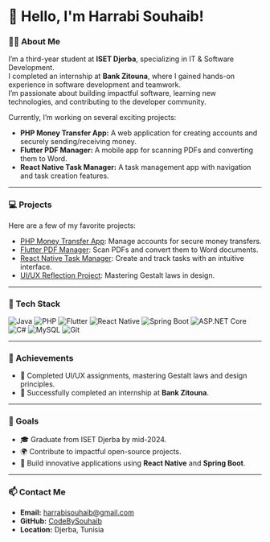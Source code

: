 # 👋 Hello, I'm Harrabi Souhaib!

### 👨‍🎓 About Me
I’m a third-year student at **ISET Djerba**, specializing in IT & Software Development.  
I completed an internship at **Bank Zitouna**, where I gained hands-on experience in software development and teamwork.  
I’m passionate about building impactful software, learning new technologies, and contributing to the developer community.

Currently, I’m working on several exciting projects:
- **PHP Money Transfer App:** A web application for creating accounts and securely sending/receiving money.
- **Flutter PDF Manager:** A mobile app for scanning PDFs and converting them to Word.
- **React Native Task Manager:** A task management app with navigation and task creation features.

---

### 💻 Projects
Here are a few of my favorite projects:
- [PHP Money Transfer App](#): Manage accounts for secure money transfers.
- [Flutter PDF Manager](#): Scan PDFs and convert them to Word documents.
- [React Native Task Manager](#): Create and track tasks with an intuitive interface.
- [UI/UX Reflection Project](#): Mastering Gestalt laws in design.

---

### 🚀 Tech Stack
![Java](https://img.shields.io/badge/-Java-orange?style=flat-square&logo=java)
![PHP](https://img.shields.io/badge/-PHP-purple?style=flat-square&logo=php)
![Flutter](https://img.shields.io/badge/-Flutter-blue?style=flat-square&logo=flutter)
![React Native](https://img.shields.io/badge/-React%20Native-lightblue?style=flat-square&logo=react)
![Spring Boot](https://img.shields.io/badge/-Spring%20Boot-green?style=flat-square&logo=spring)
![ASP.NET Core](https://img.shields.io/badge/-ASP.NET%20Core-blue?style=flat-square&logo=dotnet)
![C#](https://img.shields.io/badge/-C%23-purple?style=flat-square&logo=csharp)
![MySQL](https://img.shields.io/badge/-MySQL-blue?style=flat-square&logo=mysql)
![Git](https://img.shields.io/badge/-Git-orange?style=flat-square&logo=git)

---

### 🌟 Achievements
- 🎨 Completed UI/UX assignments, mastering Gestalt laws and design principles.
- 🏦 Successfully completed an internship at **Bank Zitouna**.

---

### 🎯 Goals
- 🎓 Graduate from ISET Djerba by mid-2024.
- 🌍 Contribute to impactful open-source projects.
- 🚀 Build innovative applications using **React Native** and **Spring Boot**.

---

### 📫 Contact Me
- **Email:** [harrabisouhaib@gmail.com](mailto:harrabisouhaib@gmail.com)
- **GitHub:** [CodeBySouhaib](https://github.com/CodeBySouhaib)
- **Location:** Djerba, Tunisia
